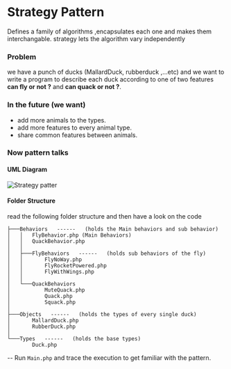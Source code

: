 # Strategy Pattern
Defines a family of algorithms ,encapsulates each one and makes them interchangable. strategy lets the algorithm vary independently

### Problem
we have a punch of ducks (MallardDuck, rubberduck ,...etc) and we want to write a program to describe each duck according to one of two features **can fly or not ?** and **can quack or not ?**.
<br>

### In the future (we want)
- add more animals to the types.
- add more features to every animal type.
- share common features between animals.

### Now pattern talks

#### UML Diagram
![Strategy patter](http://blog.lukaszewski.it/wp-content/uploads/2013/01/strategy-1024x520.png)
#### Folder Structure
read the following folder structure and then have a look on the code
```
├───Behaviors   ------   (holds the Main behaviors and sub behavior)
│   │   FlyBehavior.php (Main Behaviors)
│   │   QuackBehavior.php
│   │
│   ├───FlyBehaviors   ------   (holds sub behaviors of the fly)
│   │       FlyNoWay.php
│   │       FlyRocketPowered.php
│   │       FlyWithWings.php
│   │
│   └───QuackBehaviors
│           MuteQuack.php
│           Quack.php
│           Squack.php
│
├───Objects   ------   (holds the types of every single duck)
│       MallardDuck.php
│       RubberDuck.php
│
└───Types   ------   (holds the base types)
        Duck.php
```

-- Run `Main.php` and trace the execution to get familiar with the pattern.
